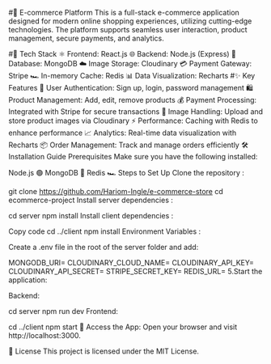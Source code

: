 #🛒 E-commerce Platform
This is a full-stack e-commerce application designed for modern online shopping experiences, utilizing cutting-edge technologies. The platform supports seamless user interaction, product management, secure payments, and analytics.

#🚀 Tech Stack
⚛️ Frontend: React.js
🌐 Backend: Node.js (Express)
🍃 Database: MongoDB
☁️ Image Storage: Cloudinary
💳 Payment Gateway: Stripe
🏎️ In-memory Cache: Redis
📊 Data Visualization: Recharts
#✨ Key Features
🔑 User Authentication: Sign up, login, password management
🛍️ Product Management: Add, edit, remove products
💰 Payment Processing: Integrated with Stripe for secure transactions
📸 Image Handling: Upload and store product images via Cloudinary
⚡ Performance: Caching with Redis to enhance performance
📈 Analytics: Real-time data visualization with Recharts
📦 Order Management: Track and manage orders efficiently
🛠️ Installation Guide
Prerequisites
Make sure you have the following installed:

Node.js 🟢
MongoDB 🍃
Redis 🏎️
Steps to Set Up
Clone the repository :

git clone https://github.com/Hariom-Ingle/e-commerce-store
cd ecommerce-project
Install server dependencies :

cd server
npm install
Install client dependencies :

Copy code
cd ../client
npm install
Environment Variables :

Create a .env file in the root of the server folder and add:

MONGODB_URI=<your-mongodb-uri>
CLOUDINARY_CLOUD_NAME=<your-cloudinary-cloud-name>
CLOUDINARY_API_KEY=<your-cloudinary-api-key>
CLOUDINARY_API_SECRET=<your-cloudinary-api-secret>
STRIPE_SECRET_KEY=<your-stripe-secret-key>
REDIS_URL=<your-redis-url>
5.Start the application:

Backend:

cd server
npm run dev
Frontend:

cd ../client
npm start
🎉 Access the App: Open your browser and visit http://localhost:3000.

📄 License This project is licensed under the MIT License.
